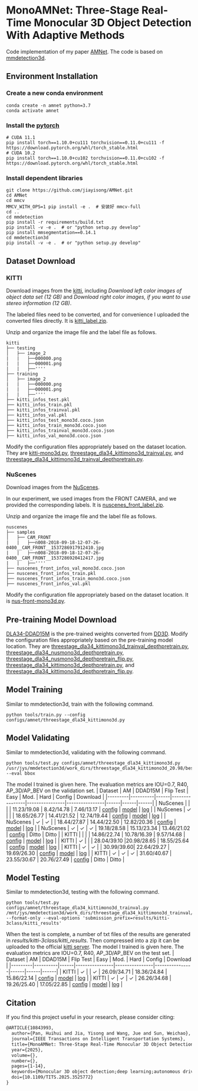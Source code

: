 # MonoAMNet: Three-Stage Real-Time Monocular 3D Object Detection With Adaptive Methods
Code implementation of my paper [AMNet](https://ieeexplore.ieee.org/document/10843993). The code is based on [mmdetection3d](https://github.com/open-mmlab/mmdetection3d).
## Environment Installation

### Create a new conda environment
```shell
conda create -n amnet python=3.7
conda activate amnet
```
### Install the [pytorch](https://pytorch.org/get-started/previous-versions/)
```shell
# CUDA 11.1
pip install torch==1.10.0+cu111 torchvision==0.11.0+cu111 -f https://download.pytorch.org/whl/torch_stable.html
# CUDA 10.2
pip install torch==1.10.0+cu102 torchvision==0.11.0+cu102 -f https://download.pytorch.org/whl/torch_stable.html
```
### Install dependent libraries
```shell
git clone https://github.com/jiayisong/AMNet.git
cd AMNet
cd mmcv
MMCV_WITH_OPS=1 pip install -e .  # 安装好 mmcv-full
cd ..
cd mmdetection
pip install -r requirements/build.txt
pip install -v -e .  # or "python setup.py develop"
pip install mmsegmentation==0.14.1
cd mmdetection3d
pip install -v -e .  # or "python setup.py develop"
```
## Dataset Download
### KITTI
Download images from the [kitti](https://www.cvlibs.net/datasets/kitti/eval_object.php?obj_benchmark=3d), including 
*Download left color images of object data set (12 GB)*
and
*Download right color images, if you want to use stereo information (12 GB)*.

The labeled files need to be converted, and for convenience I uploaded the converted files directly. It is [kitti_label.zip](https://drive.google.com/file/d/1B0v6gn00houqtYUqlSdpK2MQEZQQhqBT/view?usp=sharing).

Unzip and organize the image file and the label file as follows.
```
kitti
├── testing
│   ├── image_2
|   |   ├──000000.png
|   |   ├──000001.png
|   |   ├──''''
├── training
│   ├── image_2
|   |   ├──000000.png
|   |   ├──000001.png
|   |   ├──''''
├── kitti_infos_test.pkl
├── kitti_infos_train.pkl
├── kitti_infos_trainval.pkl
├── kitti_infos_val.pkl
├── kitti_infos_test_mono3d.coco.json
├── kitti_infos_train_mono3d.coco.json
├── kitti_infos_trainval_mono3d.coco.json
├── kitti_infos_val_mono3d.coco.json
```
Modify the configuration files appropriately based on the dataset location. They are [kitti-mono3d.py](mmdetection3d/configs/_base_/datasets/kitti-mono3d.py#L3), [threestage_dla34_kittimono3d_trainval.py](mmdetection3d/configs/amnet/threestage_dla34_kittimono3d_trainval.py#L342), and [threestage_dla34_kittimono3d_trainval_depthpretrain.py](mmdetection3d/configs/amnet/threestage_dla34_kittimono3d_trainval_depthpretrain.py#L342).
### NuScenes
Download images from the [NuScenes](https://www.nuscenes.org/nuscenes#download).

In our experiment, we used images from the FRONT CAMERA, and we provided the corresponding labels. It is [nuscenes_front_label.zip](https://drive.google.com/file/d/1fxlNI5PSC4vKHRSV5i-wQVA93Jrtacbi/view?usp=sharing).

Unzip and organize the image file and the label file as follows.
```
nuscenes
├── samples
│   ├── CAM_FRONT
|   |   ├──n008-2018-09-18-12-07-26-0400__CAM_FRONT__1537286917912410.jpg
|   |   ├──n008-2018-09-18-12-07-26-0400__CAM_FRONT__1537286920412417.jpg
|   |   ├──''''
├── nuscenes_front_infos_val_mono3d.coco.json
├── nuscenes_front_infos_train.pkl
├── nuscenes_front_infos_train_mono3d.coco.json
├── nuscenes_front_infos_val.pkl
```
Modify the configuration file appropriately based on the dataset location. It is [nus-front-mono3d.py](mmdetection3d/configs/_base_/datasets/nus-front-mono3d.py#L3).
## Pre-training Model Download
[DLA34-DDAD15M](https://drive.google.com/file/d/1qxRunmEnAUojZL2Ys9NQGNVCBWTI6X8Z/view?usp=sharing) is the pre-trained weights converted from [DD3D](https://github.com/TRI-ML/dd3d).
Modify the configuration files appropriately based on the pre-training model location. They are [threestage_dla34_kittimono3d_trainval_depthpretrain.py](mmdetection3d/configs/amnet/threestage_dla34_kittimono3d_trainval_depthpretrain.py#L102), [threestage_dla34_nusmono3d_depthpretrain.py](mmdetection3d/configs/amnet/threestage_dla34_nusmono3d_depthpretrain.py#L106), [threestage_dla34_nusmono3d_depthpretrain_flip.py](mmdetection3d/configs/amnet/threestage_dla34_nusmono3d_depthpretrain_flip.py#L106), [threestage_dla34_kittimono3d_depthpretrain.py](mmdetection3d/configs/amnet/threestage_dla34_kittimono3d_depthpretrain.py#L106), and [threestage_dla34_kittimono3d_depthpretrain_flip.py](mmdetection3d/configs/amnet/threestage_dla34_kittimono3d_depthpretrain_flip.py#L106).
## Model Training
Similar to mmdetection3d, train with the following command.
```shell
python tools/train.py --config configs/amnet/threestage_dla34_kittimono3d.py
```
## Model Validating
Similar to mmdetection3d, validating with the following command. 
```shell
python tools/test.py configs/amnet/threestage_dla34_kittimono3d.py /usr/jys/mmdetection3d/work_dirs/threestage_dla34_kittimono3d_20.98/best_img_bbox/Moderate@0.7@Car@R40@AP3D_epoch_99.pth --eval bbox
```
The model I trained is given here. The evaluation metrics are IOU=0.7, R40, AP_3D/AP_BEV on the validation set.
| Dataset |  AM      | DDAD15M | Flip Test   | Easy           | Mod.           | Hard           |  Config  |  Download  |
|---------|----------|------|----------------|----------------|----------------|------|------|------|
| NuScenes |        |      |      |  11.23/19.08 | 8.42/14.78 | 7.46/13.17        | [config](mmdetection3d/configs/amnet/threestage_dla34_nusmono3d_baseline.py) | [model](https://drive.google.com/file/d/1EYKW0n-jJXOA3fnK41KPot6Dypno7SRX/view?usp=sharing) \| [log](https://drive.google.com/file/d/1vIGhBquIMzutLL8vZ064AJkCWvLZm2Kh/view?usp=sharing) |
| NuScenes    | ✓     |     |     | 18.65/26.77 |  14.41/21.52  | 12.74/19.44     | [config](mmdetection3d/configs/amnet/threestage_dla34_nusmono3d.py) | [model](https://drive.google.com/file/d/1EUuccLiNhGufUhmNuWMPne9rmWgjqSKF/view?usp=sharing) \| [log](https://drive.google.com/file/d/1a3L56n93QLBy7fTsr9ZGShRqOlDi1YdJ/view?usp=sharing) |
| NuScenes    | ✓     | ✓  |     |  18.44/27.87   | 14.44/22.50  | 12.82/20.36     | [config](mmdetection3d/configs/amnet/threestage_dla34_nusmono3d_depthpretrain.py) | [model](https://drive.google.com/file/d/1vhHEt5y9ymI-iuTSLYzcKXMJ3mcAfhky/view?usp=sharing) \| [log](https://drive.google.com/file/d/1gZgzedmWl_AlsacAF8hRp5ReE7OQQK_b/view?usp=sharing) |
| NuScenes    | ✓     | ✓  | ✓ |   19.18/28.58  |  15.13/23.34 |   13.46/21.02  | [config](mmdetection3d/configs/amnet/threestage_dla34_nusmono3d_depthpretrain_flip.py) | Ditto | Ditto |
| KITTI |        |      |      |  14.86/22.74  | 10.78/16.39  | 9.57/14.68        | [config](mmdetection3d/configs/amnet/threestage_dla34_kittimono3d_baseline.py) | [model](https://drive.google.com/file/d/1Pyx0cPRpVcadG_dB0_LEea6tCH-YjzCP/view?usp=sharing) \| [log](https://drive.google.com/file/d/1DErmz3bqIweQ9yeR7ua4ZsJmdCv1DoT4/view?usp=sharing) |
| KITTI    | ✓     |     |     | 28.04/39.10 |20.98/28.65 | 18.55/25.64    | [config](mmdetection3d/configs/amnet/threestage_dla34_kittimono3d.py) | [model](https://drive.google.com/file/d/1Vpp0VkNTeWeSWa-Z7E6wlYTjKadi1Eqo/view?usp=sharing) \| [log](https://drive.google.com/file/d/1L1J_Wp18ITE1RJ1jEEnmCiLPpt2n1i1d/view?usp=sharing) |
| KITTI |   ✓    |   ✓ |      | 30.99/39.60| 22.64/29.27 | 19.69/26.30        | [config](mmdetection3d/configs/amnet/threestage_dla34_kittimono3d_depthpretrain.py) | [model](https://drive.google.com/file/d/155RJL2zYixjMgZi2l4aygjR8es7lGTTi/view?usp=sharing) \| [log](https://drive.google.com/file/d/17RulgtvX4GV56cojj33HBcPs7EQBgK5Q/view?usp=sharing) |
| KITTI    | ✓     | ✓  |  ✓  | 31.60/40.67 |  23.55/30.67 | 20.76/27.49    | [config](mmdetection3d/configs/amnet/threestage_dla34_kittimono3d_depthpretrain_flip.py) | Ditto | Ditto |
## Model Testing
Similar to mmdetection3d, testing with the following command. 
```shell
python tools/test.py configs/amnet/threestage_dla34_kittimono3d_trainval.py /mnt/jys/mmdetection3d/work_dirs/threestage_dla34_kittimono3d_trainval/epoch_80.pth --format-only --eval-options 'submission_prefix=results/kitti-3class/kitti_results'
```
When the test is complete, a number of txt files of the results are generated in *results/kitti-3class/kitti_results*. Then compressed into a zip it can be uploaded to the official [kitti server](https://www.cvlibs.net/datasets/kitti/user_submit.php).
The model I trained is given here. The evaluation metrics are IOU=0.7, R40, AP_3D/AP_BEV on the test set.
| Dataset |  AM      | DDAD15M | Flip Test   | Easy           | Mod.           | Hard           |  Config  |  Download  |
|---------|----------|------|----------------|----------------|----------------|------|------|------|
| KITTI | ✓ |    | ✓  |  26.09/34.71 | 	18.36/24.84 | 	15.86/22.14   | [config](mmdetection3d/configs/amnet/threestage_dla34_kittimono3d_trainval.py) | [model](https://drive.google.com/file/d/1CaRq-eMQbxtjDDWTqx-5pQELtm2hOkWN/view?usp=sharing) \| [log](https://drive.google.com/file/d/1zq7CRJxQZzJIh6oWGAkOPCMiCGQMOLPy/view?usp=sharing) |
| KITTI | ✓  | ✓  | ✓ | 	26.26/34.68 |	19.26/25.40 |	17.05/22.85    | [config](mmdetection3d/configs/amnet/threestage_dla34_kittimono3d_trainval_depthpretrain.py) | [model](https://drive.google.com/file/d/1rUJOEYSOMp5gn9dlP6pqWUfVOnf2i_vY/view?usp=sharing) \| [log](https://drive.google.com/file/d/1Mj-A-FG27r2eB-7Zk17N4wSaqPpt2GJL/view?usp=sharing) |
## Citation

If you find this project useful in your research, please consider citing:

```latex
@ARTICLE{10843993,
  author={Pan, Huihui and Jia, Yisong and Wang, Jue and Sun, Weichao},
  journal={IEEE Transactions on Intelligent Transportation Systems}, 
  title={MonoAMNet: Three-Stage Real-Time Monocular 3D Object Detection With Adaptive Methods}, 
  year={2025},
  volume={},
  number={},
  pages={1-14},
  keywords={Monocular 3D object detection;deep learning;autonomous driving;optimizer},
  doi={10.1109/TITS.2025.3525772}
}
```

